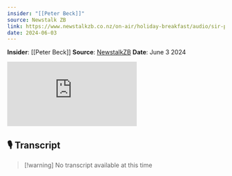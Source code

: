 ```yaml
---
insider: "[[Peter Beck]]"
source: Newstalk ZB
link: https://www.newstalkzb.co.nz/on-air/holiday-breakfast/audio/sir-peter-beck-rocket-lab-ceo-on-receiving-knighthood-this-kings-birthday/
date: 2024-06-03
---
```


**Insider**: [[Peter Beck]]
**Source**: [NewstalkZB](https://www.newstalkzb.co.nz/on-air/holiday-breakfast/audio/sir-peter-beck-rocket-lab-ceo-on-receiving-knighthood-this-kings-birthday/)
**Date**: June 3 2024

<div class="responsive-video">
<iframe title="" src="https://www.iheart.com/podcast/75437914/episode/182071611/?embed=true&pname=newstalkzb_web&sc=podcast_episode_embed" allow="autoplay" frameborder="0"></iframe>
</div>

## 🎙️ Transcript

>[!warning] No transcript available at this time


